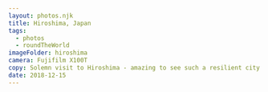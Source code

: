 ```yaml
---
layout: photos.njk
title: Hiroshima, Japan
tags:
  - photos
  - roundTheWorld
imageFolder: hiroshima
camera: Fujifilm X100T
copy: Solemn visit to Hiroshima - amazing to see such a resilient city and population.
date: 2018-12-15
---
```


 